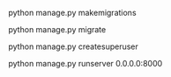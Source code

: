 python manage.py makemigrations


python manage.py migrate


python manage.py createsuperuser


python manage.py runserver 0.0.0.0:8000